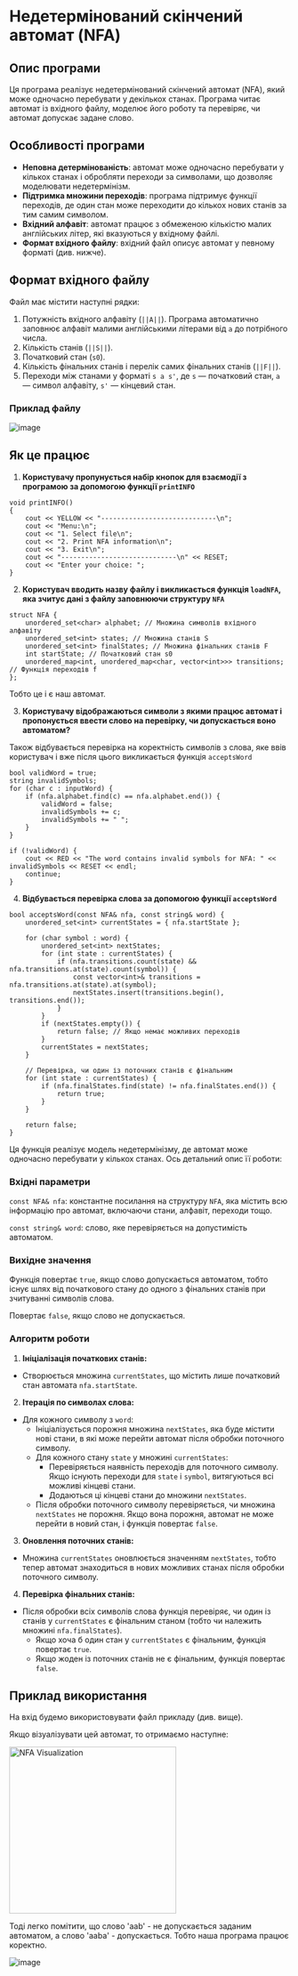 # Недетермінований скінчений автомат (NFA)

## Опис програми

Ця програма реалізує недетермінований скінчений автомат (NFA), який може одночасно перебувати у декількох станах. Програма читає автомат із вхідного файлу, моделює його роботу та перевіряє, чи автомат допускає задане слово.

## Особливості програми

- **Неповна детермінованість**: автомат може одночасно перебувати у кількох станах і обробляти переходи за символами, що дозволяє моделювати недетермінізм.
- **Підтримка множини переходів**: програма підтримує функції переходів, де один стан може переходити до кількох нових станів за тим самим символом.
- **Вхідний алфавіт**: автомат працює з обмеженою кількістю малих англійських літер, які вказуються у вхідному файлі.
- **Формат вхідного файлу**: вхідний файл описує автомат у певному форматі (див. нижче).

## Формат вхідного файлу

Файл має містити наступні рядки:
1. Потужність вхідного алфавіту (`||A||`). Програма автоматично заповнює алфавіт малими англійськими літерами від `a` до потрібного числа.
2. Кількість станів (`||S||`).
3. Початковий стан (`s0`).
4. Кількість фінальних станів і перелік самих фінальних станів (`||F||`).
5. Переходи між станами у форматі `s a s'`, де `s` — початковий стан, `a` — символ алфавіту, `s'` — кінцевий стан.

### Приклад файлу

![image](https://github.com/user-attachments/assets/ae07a498-0014-442f-b4f7-5373836a63d5)

##  Як це працює
1. **Користувачу пропунується набір кнопок для взаємодії з програмою за допомогою функції `printINFO`**
```
void printINFO()
{
    cout << YELLOW << "-----------------------------\n";
    cout << "Menu:\n";
    cout << "1. Select file\n";
    cout << "2. Print NFA information\n";
    cout << "3. Exit\n";
    cout << "-----------------------------\n" << RESET;
    cout << "Enter your choice: ";
}
```
2. **Користувач вводить назву файлу і викликається функція `loadNFA`, яка зчитує дані з файлу заповнюючи структуру `NFA`**
```
struct NFA {
    unordered_set<char> alphabet; // Множина символів вхідного алфавіту
    unordered_set<int> states; // Множина станів S
    unordered_set<int> finalStates; // Множина фінальних станів F
    int startState; // Початковий стан s0
    unordered_map<int, unordered_map<char, vector<int>>> transitions; // Функція переходів f
};
```
  Тобто це і є наш автомат.

3. **Користувачу відображаються символи з якими працює автомат і пропонується ввести слово на перевірку, чи допускається воно автоматом?**

  Також відбувається перевірка на коректність символів з слова, яке ввів користувач і вже після цього викликається функція `acceptsWord`
```
bool validWord = true;
string invalidSymbols;
for (char c : inputWord) {
    if (nfa.alphabet.find(c) == nfa.alphabet.end()) {
        validWord = false;
        invalidSymbols += c;
        invalidSymbols += " ";
    }
}

if (!validWord) {
    cout << RED << "The word contains invalid symbols for NFA: " << invalidSymbols << RESET << endl;
    continue;
}
```
4. **Відбувається перевірка слова за допомогою функції `acceptsWord`**
```
bool acceptsWord(const NFA& nfa, const string& word) {
    unordered_set<int> currentStates = { nfa.startState };

    for (char symbol : word) {
        unordered_set<int> nextStates;
        for (int state : currentStates) {
            if (nfa.transitions.count(state) && nfa.transitions.at(state).count(symbol)) {
                const vector<int>& transitions = nfa.transitions.at(state).at(symbol);
                nextStates.insert(transitions.begin(), transitions.end());
            }
        }
        if (nextStates.empty()) {
            return false; // Якщо немає можливих переходів
        }
        currentStates = nextStates;
    }

    // Перевірка, чи один із поточних станів є фінальним
    for (int state : currentStates) {
        if (nfa.finalStates.find(state) != nfa.finalStates.end()) {
            return true;
        }
    }

    return false;
}
```
Ця функція реалізує модель недетермінізму, де автомат може одночасно перебувати у кількох станах. Ось детальний опис її роботи:

### Вхідні параметри
`const NFA& nfa`: константне посилання на структуру `NFA`, яка містить всю інформацію про автомат, включаючи стани, алфавіт, переходи тощо.

`const string& word`: слово, яке перевіряється на допустимість автоматом.
### Вихідне значення
Функція повертає `true`, якщо слово допускається автоматом, тобто існує шлях від початкового стану до одного з фінальних станів при зчитуванні символів слова.

Повертає `false`, якщо слово не допускається.

### Алгоритм роботи

1. **Ініціалізація початкових станів:**
- Створюється множина `currentStates`, що містить лише початковий стан автомата `nfa.startState`.

2. **Ітерація по символах слова:**
- Для кожного символу з `word`:
  - Ініціалізується порожня множина `nextStates`, яка буде містити нові стани, в які може перейти автомат після обробки поточного символу.
  - Для кожного стану `state` у множині `currentStates`:
    - Перевіряється наявність переходів для поточного символу. Якщо існують переходи для `state` і `symbol`, витягуються всі можливі кінцеві стани.
    - Додаються ці кінцеві стани до множини `nextStates`.
  - Після обробки поточного символу перевіряється, чи множина `nextStates` не порожня. Якщо вона порожня, автомат не може перейти в новий стан, і функція повертає `false`.

3. **Оновлення поточних станів:**
- Множина `currentStates` оновлюється значенням `nextStates`, тобто тепер автомат знаходиться в нових можливих станах після обробки поточного символу.

4. **Перевірка фінальних станів:**
- Після обробки всіх символів слова функція перевіряє, чи один із станів у `currentStates` є фінальним станом (тобто чи належить множині `nfa.finalStates`).
  - Якщо хоча б один стан у `currentStates` є фінальним, функція повертає `true`.
  - Якщо жоден із поточних станів не є фінальним, функція повертає `false`.

## Приклад використання
На вхід будемо використовувати файл прикладу (див. вище).

Якщо візуалізувати цей автомат, то отримаємо наступне:
  
<img src="https://github.com/user-attachments/assets/460c01b6-f3e7-4aa3-b7ca-66933c365687" alt="NFA Visualization" width="300"/>

Тоді легко помітити, що слово 'aab' -  не допускається заданим автоматом, а слово 'aaba' - допускається. Тобто наша програма працює коректно.

![image](https://github.com/user-attachments/assets/0cacd724-cdbf-4877-addd-f59203e5abb8)


